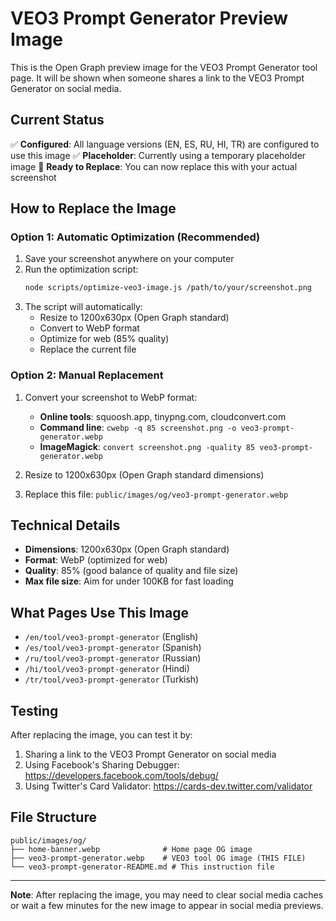 # VEO3 Prompt Generator Preview Image

This is the Open Graph preview image for the VEO3 Prompt Generator tool page.
It will be shown when someone shares a link to the VEO3 Prompt Generator on social media.

## Current Status
✅ **Configured**: All language versions (EN, ES, RU, HI, TR) are configured to use this image
✅ **Placeholder**: Currently using a temporary placeholder image
🔄 **Ready to Replace**: You can now replace this with your actual screenshot

## How to Replace the Image

### Option 1: Automatic Optimization (Recommended)
1. Save your screenshot anywhere on your computer
2. Run the optimization script:
   ```bash
   node scripts/optimize-veo3-image.js /path/to/your/screenshot.png
   ```
3. The script will automatically:
   - Resize to 1200x630px (Open Graph standard)
   - Convert to WebP format
   - Optimize for web (85% quality)
   - Replace the current file

### Option 2: Manual Replacement
1. Convert your screenshot to WebP format:
   - **Online tools**: squoosh.app, tinypng.com, cloudconvert.com
   - **Command line**: `cwebp -q 85 screenshot.png -o veo3-prompt-generator.webp`
   - **ImageMagick**: `convert screenshot.png -quality 85 veo3-prompt-generator.webp`

2. Resize to 1200x630px (Open Graph standard dimensions)

3. Replace this file: `public/images/og/veo3-prompt-generator.webp`

## Technical Details
- **Dimensions**: 1200x630px (Open Graph standard)
- **Format**: WebP (optimized for web)
- **Quality**: 85% (good balance of quality and file size)
- **Max file size**: Aim for under 100KB for fast loading

## What Pages Use This Image
- `/en/tool/veo3-prompt-generator` (English)
- `/es/tool/veo3-prompt-generator` (Spanish)
- `/ru/tool/veo3-prompt-generator` (Russian)
- `/hi/tool/veo3-prompt-generator` (Hindi)
- `/tr/tool/veo3-prompt-generator` (Turkish)

## Testing
After replacing the image, you can test it by:
1. Sharing a link to the VEO3 Prompt Generator on social media
2. Using Facebook's Sharing Debugger: https://developers.facebook.com/tools/debug/
3. Using Twitter's Card Validator: https://cards-dev.twitter.com/validator

## File Structure
```
public/images/og/
├── home-banner.webp              # Home page OG image
├── veo3-prompt-generator.webp    # VEO3 tool OG image (THIS FILE)
└── veo3-prompt-generator-README.md # This instruction file
```

---

**Note**: After replacing the image, you may need to clear social media caches or wait a few minutes for the new image to appear in social media previews.

